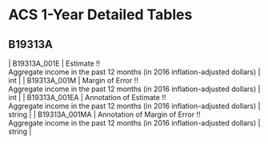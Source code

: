 # ACS 1-Year Detailed Tables

## B19313A

| B19313A_001E | Estimate !!<br>Aggregate income in the past 12 months (in 2016 inflation-adjusted dollars) | int |
| B19313A_001M | Margin of Error !!<br>Aggregate income in the past 12 months (in 2016 inflation-adjusted dollars) | int |
| B19313A_001EA | Annotation of Estimate !!<br>Aggregate income in the past 12 months (in 2016 inflation-adjusted dollars) | string |
| B19313A_001MA | Annotation of Margin of Error !!<br>Aggregate income in the past 12 months (in 2016 inflation-adjusted dollars) | string |

